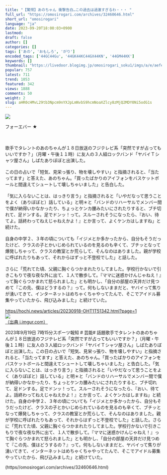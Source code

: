 ```yaml
---
title: "【驚愕】あのちゃん 衝撃告白…この過去は過激すぎるわ・・・ "
full_url: "https://omosirogari.com/archives/32460646.html"
short_url: "omosirogari"
language: "ja"
date: 2023-09-20T18:00:03+0900
lastmod: 
draft: false
author: []
categories: []
tags: ['あの', 'おもしろ', 'がり']
encoded_tags: ['44GC44Gu', '44GK44KC44GX44KN', '44GM44KK']
keywords: []
thumbnail: "https://livedoor.blogimg.jp/omosirogari_soku1/imgs/a/e/aefe6a53.jpg"
popular: 757
latest: 711
trend: 1053
featured: 342
views: 1888
comments: 50
weight: 2
slug: aHR0cHMvL29tb3Npcm9nYXJpLmNvbS9hcmNoaXZlcy8zMjQ2MDY0Ni5odG1s
---
```


![](https://livedoor.blogimg.jp/omosirogari_soku1/imgs/a/e/aefe6a53.jpg)

<div><p>フォーエバー ★ </p><br> <br> 歌手でタレントのあのちゃんが１８日放送のフジテレビ系「突然ですが占ってもいいですか？」（月曜・午後１１時）に友人の３人組ロックバンド「ヤバイＴシャツ屋さん」しばたありぼぼと出演した。 <br> <br> この日の占いで「短気、見栄っ張り、物を壊しやすい」と指摘されると、「当たってます」と答えた、あのちゃん。「買ったばかりのアイフォンをバスケットボールと間違えてシュートして壊しちゃいました」と告白した。 <br> <br> 「気に入らないことは、はっきり言う」と指摘されると「いやだなって思うことをよく（ありぼぼと）話している」と明＊と「バンドのリハーサルでメンバー間で僕が納得いかなかったり、ちょっとケンカ腰みたいにされたりすると、ブチ切れて、足ドンする。足でドンッ！って。スルーされそうになったら、『おい、待てよ。話終わってねえじゃねえかよ！』とか言って、よくケンカはしますね」と続けた。 <br> <br> 自身の中学２、３年の頃についても「イジメとか多かったから、自分もそうだったけど、クラスの子とかいじめられているのを見るのも辛くて、ブチッとなって爆発しちゃって、クラスの教室とか荒らして、そんなのはありました。親が学校に呼ばれたりもあって、それからはずっと不登校でした」と話した。 <br> <br> さらに「荒れてた頃、父親に胸ぐらつかまれたりしてました。学校行かないで引きこもりで夜な夜な外に出て、１人で散歩して。『ママに迷惑かけんじゃねえ！』って胸ぐらつかまれて怒られました」とも明かし、「自分の部屋の天井だけ見つめて『この先、僕はどうするの？』って。何もしないままだと、ヤバイって焦りが湧いてきて、インターネットはめちゃくちゃやってたんで、そこでアイドル募集やっていたから、飛び込みました」と続けていた。 <br> <br> <a target='_blank' href='https//hochi.news/articles/20230918-OHT1T51342.html?page=1'>https//hochi.news/articles/20230918-OHT1T51342.html?page=1</a> <br> <a href='https//i.imgur.com/DmPEqqI.jpg' target='_blank' class='' id='img_1_1'><img src='https//livedoor.blogimg.jp/omosirogari_soku1/imgs/a/f/af0ea3f9.jpg'><br>（出典 i.imgur.com）<br></a> <p>2023年9月19日 7時15分スポーツ報知 # 芸能# 話題歌手でタレントのあのちゃんが１８日放送のフジテレビ系「突然ですが占ってもいいですか？」（月曜・午後１１時）に友人の３人組ロックバンド「ヤバイＴシャツ屋さん」しばたありぼぼと出演した。この日の占いで「短気、見栄っ張り、物を壊しやすい」と指摘されると、「当たってます」と答えた、あのちゃん。「買ったばかりのアイフォンをバスケットボールと間違えてシュートして壊しちゃいました」と告白した。「気に入らないことは、はっきり言う」と指摘されると「いやだなって思うことをよく（ありぼぼと）話している」と明＊と「バンドのリハーサルでメンバー間で僕が納得いかなかったり、ちょっとケンカ腰みたいにされたりすると、ブチ切れて、足ドンする。足でドンッ！って。スルーされそうになったら、『おい、待てよ。話終わってねえじゃねえかよ！』とか言って、よくケンカはしますね」と続けた。自身の中学２、３年の頃についても「イジメとか多かったから、自分もそうだったけど、クラスの子とかいじめられているのを見るのも辛くて、ブチッとなって爆発しちゃって、クラスの教室とか荒らして、そんなのはありました。親が学校に呼ばれたりもあって、それからはずっと不登校でした」と話した。さらに「荒れてた頃、父親に胸ぐらつかまれたりしてました。学校行かないで引きこもりで夜な夜な外に出て、１人で散歩して。『ママに迷惑かけんじゃねえ！』って胸ぐらつかまれて怒られました」とも明かし、「自分の部屋の天井だけ見つめて『この先、僕はどうするの？』って。何もしないままだと、ヤバイって焦りが湧いてきて、インターネットはめちゃくちゃやってたんで、そこでアイドル募集やっていたから、飛び込みました」と続けていた。</p></div>

(https//omosirogari.com/archives/32460646.html)
